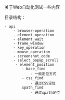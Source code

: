 关于Web自动化测试一些内容

目录结构：

    - api
        - browser-operation
        - element_operation
        - element_wait
        - frame_window
        - key_operation
        - mouse_operation
        - screenshot_code
        - select_popup_scroll
         - element_position
            - base_find
                - 一般定位方式
            - css_find
                - 通过CSS定位
            xpath_find
                - 通过xpath定位